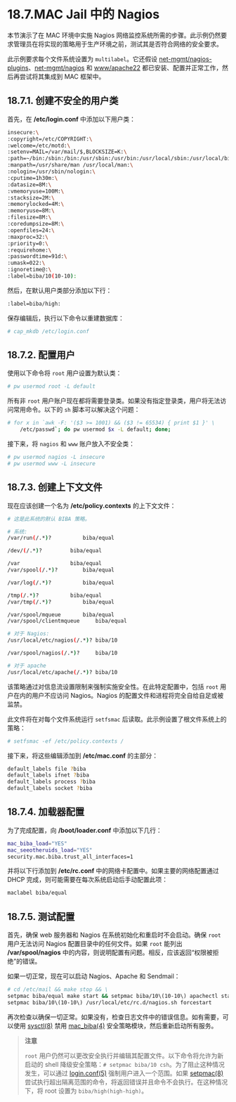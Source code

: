 # 18.7.MAC Jail 中的 Nagios

本节演示了在 MAC 环境中实施 Nagios 网络监控系统所需的步骤。此示例仍然要求管理员在将实现的策略用于生产环境之前，测试其是否符合网络的安全要求。

此示例要求每个文件系统设置为 `multilabel`。它还假设 [net-mgmt/nagios-plugins](https://cgit.freebsd.org/ports/tree/net-mgmt/nagios-plugins/)、[net-mgmt/nagios](https://cgit.freebsd.org/ports/tree/net-mgmt/nagios/) 和 [www/apache22](https://cgit.freebsd.org/ports/tree/www/apache22/) 都已安装、配置并正常工作，然后再尝试将其集成到 MAC 框架中。

## 18.7.1. 创建不安全的用户类

首先，在 **/etc/login.conf** 中添加以下用户类：

```sh
insecure:\
:copyright=/etc/COPYRIGHT:\
:welcome=/etc/motd:\
:setenv=MAIL=/var/mail/$,BLOCKSIZE=K:\
:path=~/bin:/sbin:/bin:/usr/sbin:/usr/bin:/usr/local/sbin:/usr/local/bin
:manpath=/usr/share/man /usr/local/man:\
:nologin=/usr/sbin/nologin:\
:cputime=1h30m:\
:datasize=8M:\
:vmemoryuse=100M:\
:stacksize=2M:\
:memorylocked=4M:\
:memoryuse=8M:\
:filesize=8M:\
:coredumpsize=8M:\
:openfiles=24:\
:maxproc=32:\
:priority=0:\
:requirehome:\
:passwordtime=91d:\
:umask=022:\
:ignoretime@:\
:label=biba/10(10-10):
```

然后，在默认用户类部分添加以下行：

```sh
:label=biba/high:
```

保存编辑后，执行以下命令以重建数据库：

```sh
# cap_mkdb /etc/login.conf
```

## 18.7.2. 配置用户

使用以下命令将 `root` 用户设置为默认类：

```sh
# pw usermod root -L default
```

所有非 `root` 用户账户现在都将需要登录类。如果没有指定登录类，用户将无法访问常用命令。以下的 `sh` 脚本可以解决这个问题：

```sh
# for x in `awk -F: '($3 >= 1001) && ($3 != 65534) { print $1 }' \
	/etc/passwd`; do pw usermod $x -L default; done;
```

接下来，将 `nagios` 和 `www` 账户放入不安全类：

```sh
# pw usermod nagios -L insecure
# pw usermod www -L insecure
```

## 18.7.3. 创建上下文文件

现在应该创建一个名为 **/etc/policy.contexts** 的上下文文件：

```sh
# 这是此系统的默认 BIBA 策略。

# 系统:
/var/run(/.*)?			biba/equal

/dev/(/.*)?			biba/equal

/var				biba/equal
/var/spool(/.*)?		biba/equal

/var/log(/.*)?			biba/equal

/tmp(/.*)?			biba/equal
/var/tmp(/.*)?			biba/equal

/var/spool/mqueue		biba/equal
/var/spool/clientmqueue		biba/equal

# 对于 Nagios:
/usr/local/etc/nagios(/.*)?	biba/10

/var/spool/nagios(/.*)?		biba/10

# 对于 apache
/usr/local/etc/apache(/.*)?	biba/10
```

该策略通过对信息流设置限制来强制实施安全性。在此特定配置中，包括 `root` 用户在内的用户不应访问 Nagios。Nagios 的配置文件和进程将完全自给自足或被监禁。

此文件将在对每个文件系统运行 `setfsmac` 后读取。此示例设置了根文件系统上的策略：

```sh
# setfsmac -ef /etc/policy.contexts /
```

接下来，将这些编辑添加到 **/etc/mac.conf** 的主部分：

```sh
default_labels file ?biba
default_labels ifnet ?biba
default_labels process ?biba
default_labels socket ?biba
```

## 18.7.4. 加载器配置

为了完成配置，向 **/boot/loader.conf** 中添加以下几行：

```sh
mac_biba_load="YES"
mac_seeotheruids_load="YES"
security.mac.biba.trust_all_interfaces=1
```

并将以下行添加到 **/etc/rc.conf** 中的网络卡配置中。如果主要的网络配置通过 DHCP 完成，则可能需要在每次系统启动后手动配置此项：

```sh
maclabel biba/equal
```

## 18.7.5. 测试配置

首先，确保 web 服务器和 Nagios 在系统初始化和重启时不会启动。确保 `root` 用户无法访问 Nagios 配置目录中的任何文件。如果 `root` 能列出 **/var/spool/nagios** 中的内容，则说明配置有问题。相反，应该返回“权限被拒绝”的错误。

如果一切正常，现在可以启动 Nagios、Apache 和 Sendmail：

```sh
# cd /etc/mail && make stop && \
setpmac biba/equal make start && setpmac biba/10\(10-10\) apachectl start && \
setpmac biba/10\(10-10\) /usr/local/etc/rc.d/nagios.sh forcestart
```

再次检查以确保一切正常。如果没有，检查日志文件中的错误信息。如有需要，可以使用 [sysctl(8)](https://man.freebsd.org/cgi/man.cgi?query=sysctl&sektion=8&format=html) 禁用 [mac\_biba(4)](https://man.freebsd.org/cgi/man.cgi?query=mac_biba&sektion=4&format=html) 安全策略模块，然后重新启动所有服务。

>**注意**
>
>`root` 用户仍然可以更改安全执行并编辑其配置文件。以下命令将允许为新启动的 shell 降级安全策略：`# setpmac biba/10 csh`。为了阻止这种情况发生，可以通过 [login.conf(5)](https://man.freebsd.org/cgi/man.cgi?query=login.conf&sektion=5&format=html) 强制用户进入一个范围。如果 [setpmac(8)](https://man.freebsd.org/cgi/man.cgi?query=setpmac&sektion=8&format=html) 尝试执行超出隔离范围的命令，将返回错误并且命令不会执行。在这种情况下，将 root 设置为 `biba/high(high-high)`。
